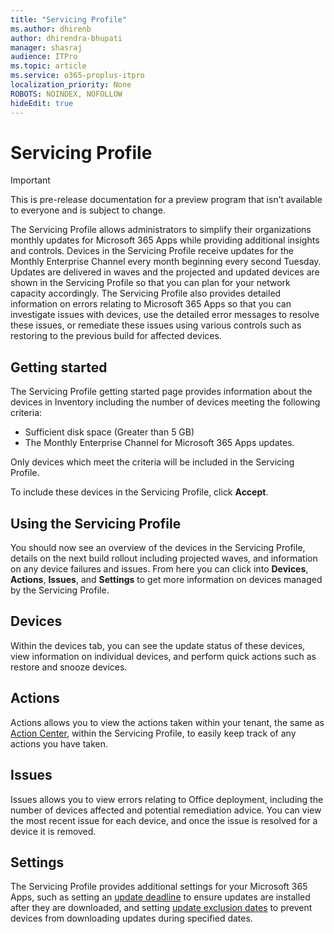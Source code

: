 ```yaml
---
title: "Servicing Profile"
ms.author: dhirenb
author: dhirendra-bhupati
manager: shasraj
audience: ITPro
ms.topic: article
ms.service: o365-proplus-itpro
localization_priority: None
ROBOTS: NOINDEX, NOFOLLOW
hideEdit: true
---
```


# Servicing Profile

> [!IMPORTANT]
> This is pre-release documentation for a preview program that isn’t available to everyone and is subject to change.

The Servicing Profile allows administrators to simplify their organizations monthly updates for Microsoft 365 Apps while providing additional insights and controls. Devices in the Servicing Profile receive updates for the Monthly Enterprise Channel every month beginning every second Tuesday. Updates are delivered in waves and the projected and updated devices are shown in the Servicing Profile so that you can plan for your network capacity accordingly. The Servicing Profile also provides detailed information on errors relating to Microsoft 365 Apps so that you can investigate issues with devices, use the detailed error messages to resolve these issues, or remediate these issues using various controls such as restoring to the previous build for affected devices.

## Getting started

The Servicing Profile getting started page provides information about the devices in Inventory including the number of devices meeting the following criteria:

* Sufficient disk space (Greater than 5 GB)
* The Monthly Enterprise Channel for Microsoft 365 Apps updates.

Only devices which meet the criteria will be included in the Servicing Profile.

To include these devices in the Servicing Profile, click **Accept**.

## Using the Servicing Profile

You should now see an overview of the devices in the Servicing Profile, details on the next build rollout including projected waves, and information on any device failures and issues. From here you can click into **Devices**, **Actions**, **Issues**, and **Settings** to get more information on devices managed by the Servicing Profile.

## Devices

Within the devices tab, you can see the update status of these devices, view information on individual devices, and perform quick actions such as restore and snooze devices.

## Actions

Actions allows you to view the actions taken within your tenant, the same as [Action Center](action-center), within the Servicing Profile, to easily keep track of any actions you have taken.

## Issues

Issues allows you to view errors relating to Office deployment, including the number of devices affected and potential remediation advice. You can view the most recent issue for each device, and once the issue is resolved for a device it is removed.

## Settings

The Servicing Profile provides additional settings for your Microsoft 365 Apps, such as setting an [update deadline](update-deadline) to ensure updates are installed after they are downloaded, and setting [update exclusion dates](update-exclusion-dates) to prevent devices from downloading updates during specified dates.

